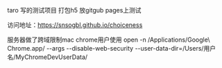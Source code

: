 taro 写的测试项目 打包h5 放gitgub pages上测试

访问地址：https://snsogbl.github.io/choiceness

服务器做了跨域限制mac chrome用户使用 open -n /Applications/Google\ Chrome.app/ --args --disable-web-security  --user-data-dir=/Users/用户名/MyChromeDevUserData/
